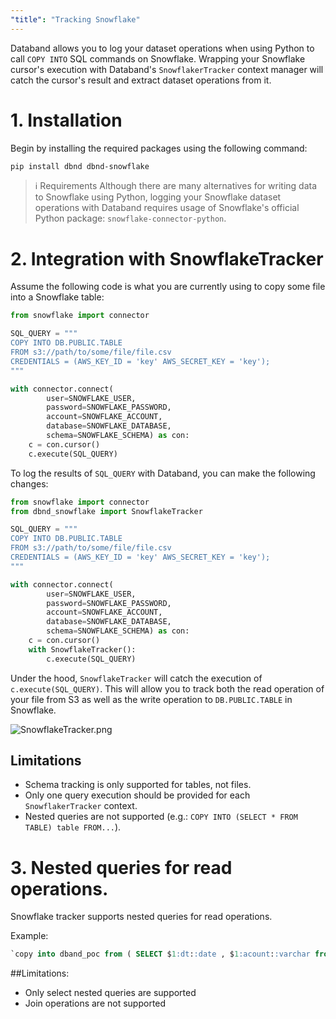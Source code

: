 ```yaml
---
"title": "Tracking Snowflake"
---
```

Databand allows you to log your dataset operations when using Python to call `COPY INTO` SQL commands on Snowflake. Wrapping your Snowflake cursor's execution with Databand's `SnowflakerTracker` context manager will catch the cursor's result and extract dataset operations from it.

# 1. Installation

Begin by installing the required packages using the following command:
```bash
pip install dbnd dbnd-snowflake
```

> ℹ️ Requirements
> Although there are many alternatives for writing data to Snowflake using Python, logging your Snowflake dataset operations with Databand requires usage of Snowflake's official Python package: `snowflake-connector-python`.

# 2. Integration with SnowflakeTracker

Assume the following code is what you are currently using to copy some file into a Snowflake table:


<!-- noqa -->
```python
from snowflake import connector

SQL_QUERY = """
COPY INTO DB.PUBLIC.TABLE
FROM s3://path/to/some/file/file.csv
CREDENTIALS = (AWS_KEY_ID = 'key' AWS_SECRET_KEY = 'key');
"""

with connector.connect(
        user=SNOWFLAKE_USER,
        password=SNOWFLAKE_PASSWORD,
        account=SNOWFLAKE_ACCOUNT,
        database=SNOWFLAKE_DATABASE,
        schema=SNOWFLAKE_SCHEMA) as con:
    c = con.cursor()
    c.execute(SQL_QUERY)
```


To log the results of `SQL_QUERY` with Databand, you can make the following changes:

<!-- noqa -->
```python
from snowflake import connector
from dbnd_snowflake import SnowflakeTracker

SQL_QUERY = """
COPY INTO DB.PUBLIC.TABLE
FROM s3://path/to/some/file/file.csv
CREDENTIALS = (AWS_KEY_ID = 'key' AWS_SECRET_KEY = 'key');
"""

with connector.connect(
        user=SNOWFLAKE_USER,
        password=SNOWFLAKE_PASSWORD,
        account=SNOWFLAKE_ACCOUNT,
        database=SNOWFLAKE_DATABASE,
        schema=SNOWFLAKE_SCHEMA) as con:
    c = con.cursor()
    with SnowflakeTracker():
        c.execute(SQL_QUERY)
```

Under the hood, `SnowflakeTracker` will catch the execution of `c.execute(SQL_QUERY)`. This will allow you to track both the read operation of your file from S3 as well as the write operation to `DB.PUBLIC.TABLE` in Snowflake.

![SnowflakeTracker.png](https://files.readme.io/9194509-SnowflakeTracker.png)


## Limitations

- Schema tracking is only supported for tables, not files.
- Only one query execution should be provided for each `SnowflakerTracker` context.
- Nested queries are not supported (e.g.: `COPY INTO (SELECT * FROM TABLE) table FROM...`).


# 3. Nested queries for read operations.

Snowflake tracker supports nested queries for read operations.

Example:
```sql
`copy into dband_poc from ( SELECT $1:dt::date , $1:acount::varchar from @dband_poc/dt=20220316/);`

```

##Limitations:

- Only select nested queries are supported
- Join operations are not supported
